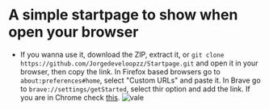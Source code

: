 # A simple startpage to show when open your browser
* If you wanna use it, download the ZIP, extract it, or `git clone https://github.com/Jorgedeveloopzz/Startpage.git` and open it in your browser, then copy the link. In Firefox based browsers go to `about:preferences#home`, select "Custom URLs" and paste it. In Brave go to `brave://settings/getStarted`, select thir option and add the link. If you are in Chrome check [this](https://support.google.com/chrome/answer/95314?hl=en&co=GENIE.Platform%3DDesktop).
![vale](https://user-images.githubusercontent.com/80071604/147137433-58b957c4-aa6b-4916-832c-9b26d8791fb9.png)
